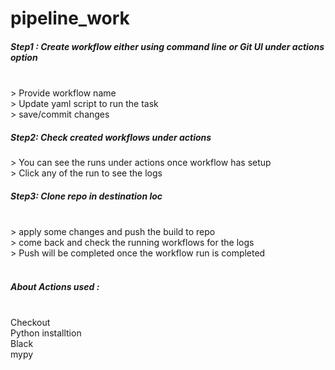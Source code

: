 # pipeline_work

<h5>Step1 : Create workflow either using command line or Git UI under actions option </h5><br>
        > Provide workflow name<br>
        > Update yaml script to run the task<br>
        > save/commit changes<br>
<h5>Step2: Check created workflows under actions<br></h5>
        > You can see the runs under actions once workflow has setup <br>
        > Click any of the run to see the logs<br>
<h5>Step3: Clone repo in destination loc</h5><br>
        > apply some changes and push the build to repo<br>
        > come back and check the running workflows for the logs<br>
        > Push will be completed once the workflow run is completed<br><br>


<h5>About Actions used :</h5><br>
Checkout<br>
Python installtion<br>
Black<br>
mypy<br>
